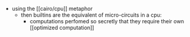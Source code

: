 - using the [[cairo/cpu]] metaphor
	- then builtins are the equivalent of micro-circuits in a cpu:
		- computations perfomed so secretly that they require their own [[optimized computation]]